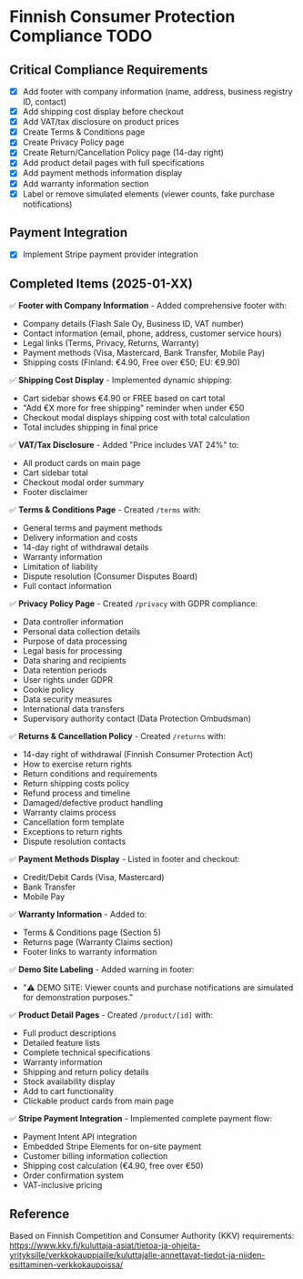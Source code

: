 # Finnish Consumer Protection Compliance TODO

## Critical Compliance Requirements

- [x] Add footer with company information (name, address, business registry ID, contact)
- [x] Add shipping cost display before checkout
- [x] Add VAT/tax disclosure on product prices
- [x] Create Terms & Conditions page
- [x] Create Privacy Policy page
- [x] Create Return/Cancellation Policy page (14-day right)
- [x] Add product detail pages with full specifications
- [x] Add payment methods information display
- [x] Add warranty information section
- [x] Label or remove simulated elements (viewer counts, fake purchase notifications)

## Payment Integration

- [x] Implement Stripe payment provider integration

## Completed Items (2025-01-XX)

✅ **Footer with Company Information** - Added comprehensive footer with:
  - Company details (Flash Sale Oy, Business ID, VAT number)
  - Contact information (email, phone, address, customer service hours)
  - Legal links (Terms, Privacy, Returns, Warranty)
  - Payment methods (Visa, Mastercard, Bank Transfer, Mobile Pay)
  - Shipping costs (Finland: €4.90, Free over €50; EU: €9.90)

✅ **Shipping Cost Display** - Implemented dynamic shipping:
  - Cart sidebar shows €4.90 or FREE based on cart total
  - "Add €X more for free shipping" reminder when under €50
  - Checkout modal displays shipping cost with total calculation
  - Total includes shipping in final price

✅ **VAT/Tax Disclosure** - Added "Price includes VAT 24%" to:
  - All product cards on main page
  - Cart sidebar total
  - Checkout modal order summary
  - Footer disclaimer

✅ **Terms & Conditions Page** - Created `/terms` with:
  - General terms and payment methods
  - Delivery information and costs
  - 14-day right of withdrawal details
  - Warranty information
  - Limitation of liability
  - Dispute resolution (Consumer Disputes Board)
  - Full contact information

✅ **Privacy Policy Page** - Created `/privacy` with GDPR compliance:
  - Data controller information
  - Personal data collection details
  - Purpose of data processing
  - Legal basis for processing
  - Data sharing and recipients
  - Data retention periods
  - User rights under GDPR
  - Cookie policy
  - Data security measures
  - International data transfers
  - Supervisory authority contact (Data Protection Ombudsman)

✅ **Returns & Cancellation Policy** - Created `/returns` with:
  - 14-day right of withdrawal (Finnish Consumer Protection Act)
  - How to exercise return rights
  - Return conditions and requirements
  - Return shipping costs policy
  - Refund process and timeline
  - Damaged/defective product handling
  - Warranty claims process
  - Cancellation form template
  - Exceptions to return rights
  - Dispute resolution contacts

✅ **Payment Methods Display** - Listed in footer and checkout:
  - Credit/Debit Cards (Visa, Mastercard)
  - Bank Transfer
  - Mobile Pay

✅ **Warranty Information** - Added to:
  - Terms & Conditions page (Section 5)
  - Returns page (Warranty Claims section)
  - Footer links to warranty information

✅ **Demo Site Labeling** - Added warning in footer:
  - "⚠️ DEMO SITE: Viewer counts and purchase notifications are simulated for demonstration purposes."

✅ **Product Detail Pages** - Created `/product/[id]` with:
  - Full product descriptions
  - Detailed feature lists
  - Complete technical specifications
  - Warranty information
  - Shipping and return policy details
  - Stock availability display
  - Add to cart functionality
  - Clickable product cards from main page

✅ **Stripe Payment Integration** - Implemented complete payment flow:
  - Payment Intent API integration
  - Embedded Stripe Elements for on-site payment
  - Customer billing information collection
  - Shipping cost calculation (€4.90, free over €50)
  - Order confirmation system
  - VAT-inclusive pricing

## Reference

Based on Finnish Competition and Consumer Authority (KKV) requirements:
https://www.kkv.fi/kuluttaja-asiat/tietoa-ja-ohjeita-yrityksille/verkkokauppiaille/kuluttajalle-annettavat-tiedot-ja-niiden-esittaminen-verkkokaupoissa/